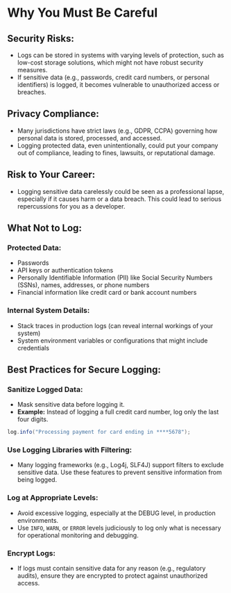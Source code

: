 # Why You Must Be Careful

## Security Risks:
- Logs can be stored in systems with varying levels of protection, such as low-cost storage solutions, which might not have robust security measures.
- If sensitive data (e.g., passwords, credit card numbers, or personal identifiers) is logged, it becomes vulnerable to unauthorized access or breaches.

## Privacy Compliance:
- Many jurisdictions have strict laws (e.g., GDPR, CCPA) governing how personal data is stored, processed, and accessed.
- Logging protected data, even unintentionally, could put your company out of compliance, leading to fines, lawsuits, or reputational damage.

## Risk to Your Career:
- Logging sensitive data carelessly could be seen as a professional lapse, especially if it causes harm or a data breach. This could lead to serious repercussions for you as a developer.



## What Not to Log:

### Protected Data:
- Passwords
- API keys or authentication tokens
- Personally Identifiable Information (PII) like Social Security Numbers (SSNs), names, addresses, or phone numbers
- Financial information like credit card or bank account numbers

### Internal System Details:
- Stack traces in production logs (can reveal internal workings of your system)
- System environment variables or configurations that might include credentials




## Best Practices for Secure Logging:

### Sanitize Logged Data:
- Mask sensitive data before logging it.
- **Example:** Instead of logging a full credit card number, log only the last four digits.
```java
log.info("Processing payment for card ending in ****5678");
```

### Use Logging Libraries with Filtering:
- Many logging frameworks (e.g., Log4j, SLF4J) support filters to exclude sensitive data. Use these features to prevent sensitive information from being logged.

### Log at Appropriate Levels:
- Avoid excessive logging, especially at the DEBUG level, in production environments.
- Use `INFO`, `WARN`, or `ERROR` levels judiciously to log only what is necessary for operational monitoring and debugging.

### Encrypt Logs:
- If logs must contain sensitive data for any reason (e.g., regulatory audits), ensure they are encrypted to protect against unauthorized access.